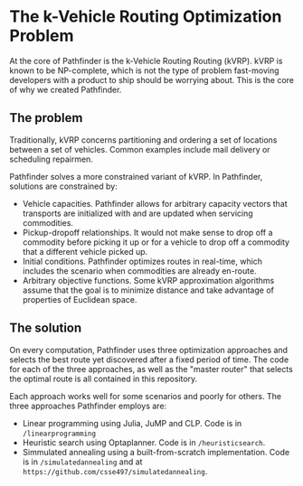 # The k-Vehicle Routing Optimization Problem

At the core of Pathfinder is the k-Vehicle Routing Routing (kVRP). kVRP is known to be NP-complete, which is not the type of problem fast-moving developers with a product to ship should be worrying about. This is the core of why we created Pathfinder.


## The problem

Traditionally, kVRP concerns partitioning and ordering a set of locations between a set of vehicles. Common examples include mail delivery or scheduling repairmen.

Pathfinder solves a more constrained variant of kVRP. In Pathfinder, solutions are constrained by:
* Vehicle capacities. Pathfinder allows for arbitrary capacity vectors that transports are initialized with and are updated when servicing commodities.
* Pickup-dropoff relationships. It would not make sense to drop off a commodity before picking it up or for a vehicle to drop off a commodity that a different vehicle picked up.
* Initial conditions. Pathfinder optimizes routes in real-time, which includes the scenario when commodities are already en-route.
* Arbitrary objective functions. Some kVRP approximation algorithms assume that the goal is to minimize distance and take advantage of properties of Euclidean space.


## The solution

On every computation, Pathfinder uses three optimization approaches and selects the best route yet discovered after a fixed period of time. The code for each of the three approaches, as well as the "master router" that selects the optimal route is all contained in this repository.

Each approach works well for some scenarios and poorly for others. The three approaches Pathfinder employs are:
* Linear programming using Julia, JuMP and CLP. Code is in `/linearprogramming`
* Heuristic search using Optaplanner. Code is in `/heuristicsearch`.
* Simmulated annealing using a built-from-scratch implementation. Code is in `/simulatedannealing` and at `https://github.com/csse497/simulatedannealing`.
